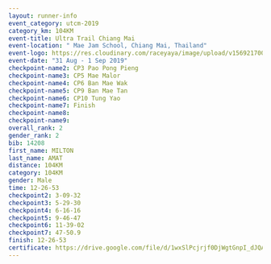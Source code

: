 ```yaml
---
layout: runner-info 
event_category: utcm-2019 
category_km: 104KM 
event-title: Ultra Trail Chiang Mai 
event-location: " Mae Jam School, Chiang Mai, Thailand" 
event-logo: https://res.cloudinary.com/raceyaya/image/upload/v1569217001/logo/ultra-trail-chiangmai_ay7efp.jpg 
event-date: "31 Aug - 1 Sep 2019" 
checkpoint-name2: CP3 Pao Pong Pieng 
checkpoint-name3: CP5 Mae Malor 
checkpoint-name4: CP6 Ban Mae Wak  
checkpoint-name5: CP9 Ban Mae Tan 
checkpoint-name6: CP10 Tung Yao 
checkpoint-name7: Finish 
checkpoint-name8: 
checkpoint-name9: 
overall_rank: 2
gender_rank: 2
bib: 14208
first_name: MILTON
last_name: AMAT
distance: 104KM
category: 104KM
gender: Male
time: 12-26-53
checkpoint2: 3-09-32
checkpoint3: 5-29-30
checkpoint4: 6-16-16
checkpoint5: 9-46-47
checkpoint6: 11-39-02
checkpoint7: 47-50.9
finish: 12-26-53
certificate: https://drive.google.com/file/d/1wxSlPcjrjf0DjWgtGnpI_dJQA-PkAbGW/view?usp=sharing
---
```

